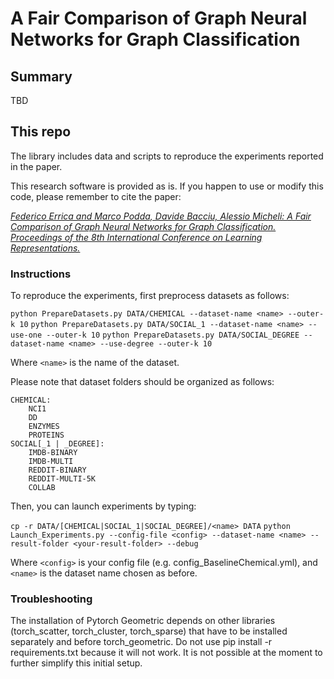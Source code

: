 # A Fair Comparison of Graph Neural Networks for Graph Classification

## Summary

TBD

## This repo

The library includes data and scripts to reproduce the experiments reported in the paper.

This research software is provided as is. If you happen to use or modify this code, please remember to cite the paper:

[*Federico Errica and Marco Podda, Davide Bacciu, Alessio Micheli: A Fair Comparison of Graph Neural Networks for Graph Classification. Proceedings of the 8th International Conference on Learning Representations.*](https://openreview.net/forum?id=HygDF6NFPB)

### Instructions

To reproduce the experiments, first preprocess datasets as follows:

`python PrepareDatasets.py DATA/CHEMICAL --dataset-name <name> --outer-k 10`
`python PrepareDatasets.py DATA/SOCIAL_1 --dataset-name <name> --use-one --outer-k 10`
`python PrepareDatasets.py DATA/SOCIAL_DEGREE --dataset-name <name> --use-degree --outer-k 10`

Where `<name>` is the name of the dataset. 

Please note that dataset folders should be organized as follows:

    CHEMICAL:
        NCI1
        DD
        ENZYMES
        PROTEINS
    SOCIAL[_1 | _DEGREE]:
        IMDB-BINARY
        IMDB-MULTI
        REDDIT-BINARY
        REDDIT-MULTI-5K
        COLLAB

Then, you can launch experiments by typing:

`cp -r DATA/[CHEMICAL|SOCIAL_1|SOCIAL_DEGREE]/<name> DATA`
`python Launch_Experiments.py --config-file <config> --dataset-name <name> --result-folder <your-result-folder> --debug`

Where `<config>` is your config file (e.g. config_BaselineChemical.yml), and `<name>` is the dataset name chosen as before.

### Troubleshooting

The installation of Pytorch Geometric depends on other libraries (torch_scatter, torch_cluster, torch_sparse) that have to be installed separately and before torch_geometric. Do not use pip install -r requirements.txt because it will not work. It is not possible at the moment to further simplify this initial setup.

